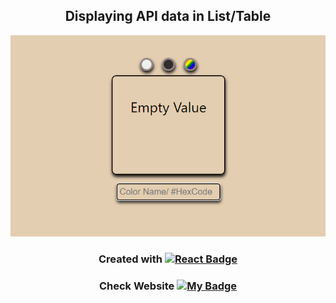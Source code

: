 <div align="center">
    <h2>Displaying API data in List/Table<br></h2>
</div>
<div align="center">
<img src="https://github.com/Ashu-Barnwal/Color-Plate/blob/main/data/color%20plate.jpg?raw=trueg" width="auto" alt="color-plate screen">

### Created with [![React Badge](https://img.shields.io/badge/-React-61DBFB?style=for-the-badge&labelColor=black&logo=react&logoColor=61DBFB)](https://reactjs.org/)

### Check Website [![My Badge](https://img.shields.io/badge/-color_plate-dc143c?style=for-the-badge&labelColor=black&logo=react&logoColor=61DBFB)](https://ashu-barnwal.github.io/Api-fetch/) 

</div>